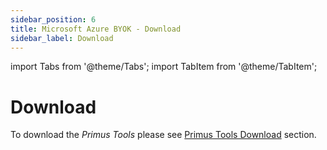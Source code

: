 ```yaml
---
sidebar_position: 6
title: Microsoft Azure BYOK - Download
sidebar_label: Download
---
```


import Tabs from '@theme/Tabs';
import TabItem from '@theme/TabItem';

# Download

To download the _Primus Tools_ please see [Primus Tools Download](/primus-tools/downloads) section.
